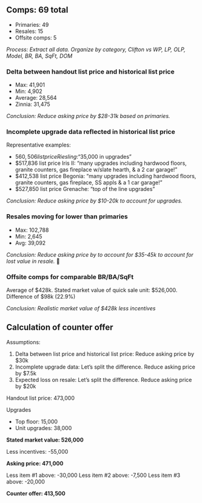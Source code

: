 ## Comps: 69 total

* Primaries: 49
* Resales: 15
* Offsite comps: 5

_Process: Extract all data. Organize by category, Clifton vs WP, LP, OLP, Model, BR, BA, SqFt, DOM_

### Delta between handout list price and historical list price

* Max: 		41,901
* Min:  	 4,902
* Average: 	28,564
* Zinnia: 	31,475

_Conclusion: Reduce asking price by $28-31k based on primaries._

### Incomplete upgrade data reflected in historical list price

Representative examples:

* $560,506 list price Riesling: “$35,000 in upgrades”
* $517,836 list price Iris II: “many upgrades including hardwood floors, granite counters, gas fireplace w/slate hearth, & a 2 car garage!”
* $412,538 list price Begonia: “many upgrades including hardwood floors, granite counters, gas fireplace, SS appls & a 1 car garage!”
* $527,850 list price Grenache: “top of the line upgrades” 

_Conclusion: Reduce asking price by $10-20k to account for upgrades._

### Resales moving for lower than primaries

* Max: 102,788 
* Min:   2,645
* Avg:  39,092

_Conclusion: Reduce asking price by to account for $35-45k to account for lost value in resale._

### Offsite comps for comparable BR/BA/SqFt

Average of $428k.
Stated market value of quick sale unit: $526,000.
Difference of $98k (22.9%)

_Conclusion: Realistic market value of $428k less incentives_

## Calculation of counter offer

Assumptions:

1. Delta between list price and historical list price: Reduce asking price by $30k
1. Incomplete upgrade data: Let’s split the difference. Reduce asking price by $7.5k
1. Expected loss on resale: Let’s split the difference. Reduce asking price by $20k

Handout list price: 473,000

Upgrades

* Top floor: 15,000
* Unit upgrades: 38,000

**Stated market value: 526,000**

Less incentives: -55,000

**Asking price: 471,000**

Less item #1 above: -30,000
Less item #2 above: -7,500
Less item #3 above: -20,000

**Counter offer: 413,500**
